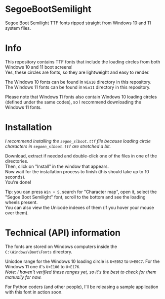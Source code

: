 # SegoeBootSemilight
Segoe Boot Semilight TTF fonts ripped straight from Windows 10 and 11 system files.

# Info
This repository contains TTF fonts that include the loading circles from both Windows 10 and 11 boot screens!\
Yes, these circles are fonts, so they are lightweight and easy to render.

The Windows 10 fonts can be found in `Win10` directory in this repository.\
The Windows 11 fonts can be found in `Win11` directory in this repository.

Please note that Windows 11 fonts also contain Windows 10 loading circles (defined under the same codes), so I recommend downloading the Windows 11 fonts.

# Installation
*I recommend installing the `segoe_slboot.ttf` file because loading circle characters in `segoen_slboot.ttf` are stretched a bit.*

Download, extract if needed and double-click one of the files in one of the directories.\
Then, click on "Install" in the window that appears.\
Now wait for the installation process to finish (this should take up to 10 seconds).\
You're done!

Tip: you can press `Win + S`, search for "Character map", open it, select the "Segoe Boot Semilight" font, scroll to the bottom and see the loading wheels present.\
You can also view the Unicode indexes of them (if you hover your mouse over them).

# Technical (API) information
The fonts are stored on Windows computers inside the `C:\Windows\Boot\Fonts` directory.

Unicdoe range for the Windows 10 loading circle is `U+E052` to `U+E0C7`.
For the Windows 11 one it's `U+E100` to `U+E176`.\
*Note: I haven't verified these ranges yet, so it's the best to check for them manually for now.*

For Python coders (and other people), I'll be releasing a sample application with this font in action soon.
